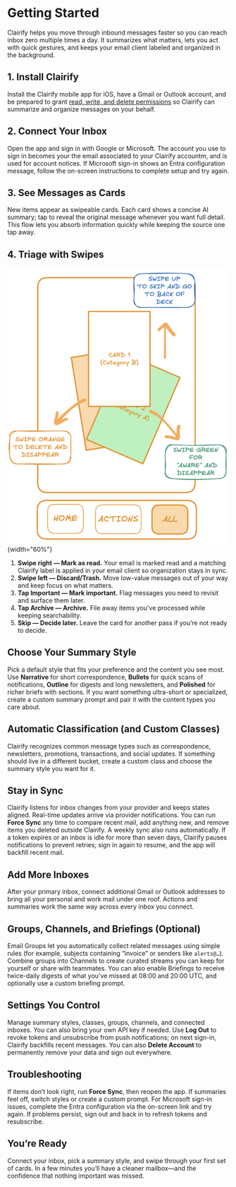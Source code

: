 # Getting Started

Clairify helps you move through inbound messages faster so you can reach inbox zero multiple times a day. It summarizes what matters, lets you act with quick gestures, and keeps your email client labeled and organized in the background.

## 1. Install Clairify

Install the Clairify mobile app for iOS, have a Gmail or Outlook account, and be prepared to grant [read, write, and delete permissions](oauth-scopes.md) so Clairify can summarize and organize messages on your behalf.

## 2. Connect Your Inbox

Open the app and sign in with Google or Microsoft. The account you use to sign in becomes your the email associated to your Clairify accountm, and is used for account notices. If Microsoft sign-in shows an Entra configuration message, follow the on-screen instructions to complete setup and try again.

## 3. See Messages as Cards

New items appear as swipeable cards. Each card shows a concise AI summary; tap to reveal the original message whenever you want full detail. This flow lets you absorb information quickly while keeping the source one tap away.

## 4. Triage with Swipes

![image of card view](assets/images/swiping-instructions.png){width="60%"}

1. **Swipe right — Mark as read.** Your email is marked read and a matching Clairify label is applied in your email client so organization stays in sync.  
2. **Swipe left — Discard/Trash.** Move low-value messages out of your way and keep focus on what matters.  
3. **Tap Important — Mark important.** Flag messages you need to revisit and surface them later.  
4. **Tap Archive — Archive.** File away items you’ve processed while keeping searchability.  
5. **Skip — Decide later.** Leave the card for another pass if you’re not ready to decide.

## Choose Your Summary Style

Pick a default style that fits your preference and the content you see most. Use **Narrative** for short correspondence, **Bullets** for quick scans of notifications, **Outline** for digests and long newsletters, and **Polished** for richer briefs with sections. If you want something ultra-short or specialized, create a custom summary prompt and pair it with the content types you care about.

## Automatic Classification (and Custom Classes)

Clairify recognizes common message types such as correspondence, newsletters, promotions, transactions, and social updates. If something should live in a different bucket, create a custom class and choose the summary style you want for it.

## Stay in Sync

Clairify listens for inbox changes from your provider and keeps states aligned. Real-time updates arrive via provider notifications. You can run **Force Sync** any time to compare recent mail, add anything new, and remove items you deleted outside Clairify. A weekly sync also runs automatically. If a token expires or an inbox is idle for more than seven days, Clairify pauses notifications to prevent retries; sign in again to resume, and the app will backfill recent mail.

## Add More Inboxes

After your primary inbox, connect additional Gmail or Outlook addresses to bring all your personal and work mail under one roof. Actions and summaries work the same way across every inbox you connect.

## Groups, Channels, and Briefings (Optional)

Email Groups let you automatically collect related messages using simple rules (for example, subjects containing “invoice” or senders like `alerts@…`). Combine groups into Channels to create curated streams you can keep for yourself or share with teammates. You can also enable Briefings to receive twice-daily digests of what you’ve missed at 08:00 and 20:00 UTC, and optionally use a custom briefing prompt.

## Settings You Control

Manage summary styles, classes, groups, channels, and connected inboxes. You can also bring your own API key if needed. Use **Log Out** to revoke tokens and unsubscribe from push notifications; on next sign-in, Clairify backfills recent messages. You can also **Delete Account** to permanently remove your data and sign out everywhere.

## Troubleshooting

If items don’t look right, run **Force Sync**, then reopen the app. If summaries feel off, switch styles or create a custom prompt. For Microsoft sign-in issues, complete the Entra configuration via the on-screen link and try again. If problems persist, sign out and back in to refresh tokens and resubscribe.

## You’re Ready

Connect your inbox, pick a summary style, and swipe through your first set of cards. In a few minutes you’ll have a cleaner mailbox—and the confidence that nothing important was missed.
